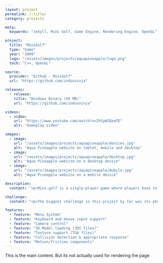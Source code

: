 ```yaml
---
layout: project
permalink: /:title/
category: projects

meta:
  keywords: "Jekyll, Mini Golf, Game Engine, Rendering Engine, OpenGL"

project:
  title: "MiniGolf"
  type: "Game"
  year: "2009"
  logo: "/assets/images/projects/aquapineapple/logo.png"
  tech: "C++, OpenGL"

source:
  provider: "Github - MiniGolf"
  url: "https://github.com/indusninja"

releases:
  - release:
    title: "Windows Binary (XX MB)"
    url: "https://github.com/indusninja"

videos:
  - video:
    url: "https://www.youtube.com/watch?v=IhSyWZQzmTE"
    alt: "Gameplay video"

images:
  - image:
    url: "/assets/images/projects/aquapineapple/devices.jpg"
    alt: "Aqua Pineapple website on tablet, mobile and desktop"
  - image:
    url: "/assets/images/projects/aquapineapple/desktop.jpg"
    alt: "Aqua Pineapple website on a desktop device"
  - image:
    url: "/assets/images/projects/aquapineapple/mobile.jpg"
    alt: "Aqua Pineapple website on a mobile device"

description:
  content: "<p>Mini-golf is a single-player game where players have to clear a sequence of holes on the course. Player’s aim is to clear each hole in the minimum number of shots they can. This project's objective was to familiarize myself with OpenGL.</p>"

challenge:
  content: "<p>The biggest challenge in this project by far was its physics components. While I was able to get a respectable response system in place, the effort it took to fine-tune the physical responses took too much time and eventually affected the work put into the rendering components.</p><p>Some of the functionalities that were planned for the future are things like animation and shader support along with support for a third party physics engine. However this project is now defunct and I will plan to revisit the topic in a new project in the future - hopefully with a better architecture.</p>"

features:
  - feature: "Menu System"
  - feature: "Keyboard and mouse input support"
  - feature: "Camera control"
  - feature: "3D Model loading (3DS files)"
  - feature: "Texture support (TGA files)"
  - feature: "Collision detection & appropriate response"
  - feature: "Motion/friction components"
---
```

<p>This is the main content. But its not actually used for rendering the page</p>